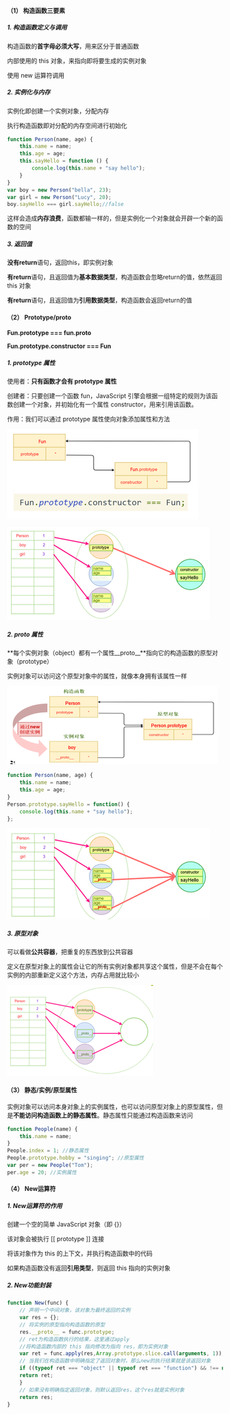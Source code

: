 #### （1）   构造函数三要素

##### 1.   构造函数定义与调用

构造函数的**首字母必须大写**，用来区分于普通函数

内部使用的 this 对象，来指向即将要生成的实例对象

使用 new 运算符调用

##### 2.   实例化与内存

实例化即创建一个实例对象，分配内存

执行构造函数即对分配的内存空间进行初始化

```javascript
function Person(name, age) {
	this.name = name;
	this.age = age;
	this.sayHello = function () {
		console.log(this.name + "say hello");
	}
}
var boy = new Person("bella", 23);
var girl = new Person("Lucy", 20);
boy.sayHello === girl.sayHello;//false
```

这样会造成**内存浪费**，函数都输一样的，但是实例化一个对象就会开辟一个新的函数的空间

##### 3.   返回值

**没有return**语句，返回this，即实例对象

**有return**语句，且返回值为**基本数据类型**，构造函数会忽略return的值，依然返回 this 对象

**有return**语句，且返回值为**引用数据类型**，构造函数会返回return的值

#### （2）   Prototype/__proto__

**Fun.prototype === fun.__proto__**

**Fun.prototype.constructor === Fun**

##### 1.   prototype 属性

使用者：**只有函数才会有 prototype 属性**

创建者：只要创建一个函数 fun，JavaScript 引擎会根据一组特定的规则为该函数创建一个对象，并初始化有一个属性 constructor，用来引用该函数。

作用：我们可以通过 prototype 属性使向对象添加属性和方法

![img](images/1.png)

![img](images/2.png)

##### 2.   __proto__ 属性

**每个实例对象（object）都有一个属性__proto__**指向它的构造函数的原型对象（prototype）

实例对象可以访问这个原型对象中的属性，就像本身拥有该属性一样

![img](images/3.png)

```javascript
function Person(name, age) {
	this.name = name;
	this.age = age;
}
Person.prototype.sayHello = function() {
	console.log(this.name + "say hello");
};
```

![img](images/4.png)

##### 3. 原型对象

可以看做**公共容器**，把重复的东西放到公共容器

定义在原型对象上的属性会让它的所有实例对象都共享这个属性，但是不会在每个实例的内部重新定义这个方法，内存占用就比较小

![img](images/5.png)

#### （3）   静态/实例/原型属性

实例对象可以访问本身对象上的实例属性，也可以访问原型对象上的原型属性，但是**不能访问构造函数上的静态属性**。静态属性只能通过构造函数来访问

```javascript
function People(name) {
	this.name = name;
}
People.index = 1; //静态属性
People.prototype.hobby = "singing"; //原型属性
var per = new People("Tom");
per.age = 20; //实例属性
```

#### （4）   New运算符

##### 1.   New运算符的作用

创建一个空的简单 JavaScript 对象（即 {}）

该对象会被执行 [[ prototype ]] 连接

将该对象作为 this 的上下文，并执行构造函数中的代码

如果构造函数没有返回**引用类型**，则返回 this 指向的实例对象

##### 2.   New功能封装

```javascript
function New(func) {
    // 声明一个中间对象，该对象为最终返回的实例
    var res = {};
    // 将实例的原型指向构造函数的原型
    res.__proto__ = func.prototype;
    // ret为构造函数执行的结果，这里通过apply
    //将构造函数内部的 this 指向修改为指向 res，即为实例对象
    var ret = func.apply(res,Array.prototype.slice.call(arguments, 1));
    // 当我们在构造函数中明确指定了返回对象时，那么new的执行结果就是该返回对象
    if ((typeof ret === "object" || typeof ret === "function") && !== null) {
    return ret;
    }
    // 如果没有明确指定返回对象，则默认返回res，这个res就是实例对象
    return res;
}
```
